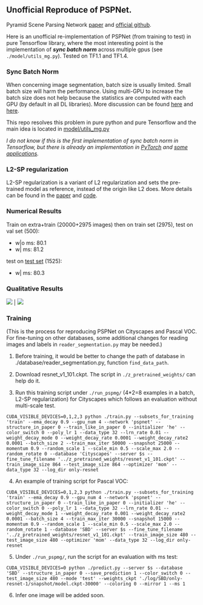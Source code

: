 ## Unofficial Reproduce of PSPNet.

Pyramid Scene Parsing Network [paper](https://arxiv.org/abs/1612.01105) and [official github](https://github.com/hszhao/PSPNet).

Here is an unofficial re-implementation of PSPNet (from training to test) in pure Tensorflow library, where the most interesting point is the implementation of ***sync batch norm*** across multiple gpus (see `./model/utils_mg.py`). Tested on TF1.1 and TF1.4.

### Sync Batch Norm
When concerning image segmentation, batch size is usually limited. Small batch size will harm the performance. Using multi-GPU to increase the batch size does not help because the statistics are computed with each GPU (by default in all DL libraries). More discussion can be found [here](https://github.com/tensorflow/tensorflow/issues/7439) and [here](https://github.com/torch/nn/issues/1071).

This repo resolves this problem in pure python and pure Tensorflow and the main idea is located in [model/utils_mg.py](https://github.com/holyseven/PSPNet-TF-Reproduce/blob/master/model/utils_mg.py)

_I do not know if this is the first implementation of sync batch norm in Tensorflow, but there is already an implementation in [PyTorch](http://hangzh.com/PyTorch-Encoding/syncbn.html) and [some applications](https://github.com/CSAILVision/semantic-segmentation-pytorch)._

### L2-SP regularization
L2-SP regularization is a variant of L2 regularization and sets the pre-trained model as reference, instead of the origin like L2 does. More details can be found in the [paper](https://arxiv.org/abs/1802.01483) and [code](https://github.com/holyseven/TransferLearningClassification).

### Numerical Results

Train on extra+train (20000+2975 images) then on train set (2975), test on val set (500):

- w|o ms: 80.1
- w|  ms: 81.2

test on [test set](https://www.cityscapes-dataset.com/method-details/?submissionID=1148) (1525):
- w| ms: 80.3

### Qualitative Results

![](https://github.com/holyseven/PSPNet-TF-Reproduce/blob/master/results_examples/berlin_000000_000019_leftImg8bit.png)  |  ![](https://github.com/holyseven/PSPNet-TF-Reproduce/blob/master/results_examples/berlin_000000_000019_30k-extra-wd1-0_coloring.png)

### Training

(This is the process for reproducing PSPNet on Cityscapes and Pascal VOC. For fine-tuning on other databases, some additional changes for reading images and labels in `reader_segmentation.py` may be needed.)

1. Before training, it would be better to change the path of database in ./database/reader_segmentation.py, function `find_data_path`.

2. Download resnet_v1_101.ckpt. The script in `./z_pretrained_weights/` can help do it.

3. Run this training script under `./run_pspmg/` (4*2=8 examples in a batch, L2-SP regularization) for Cityscapes which follows an evaluation without multi-scale test.

`CUDA_VISIBLE_DEVICES=0,1,2,3 python ./train.py --subsets_for_training 'train' --ema_decay 0.9 --gpu_num 4 --network 'pspnet' --structure_in_paper 0 --train_like_in_paper 0 --initializer 'he' --color_switch 0 --poly_lr 1 --data_type 32 --lrn_rate 0.01 --weight_decay_mode 0 --weight_decay_rate 0.0001 --weight_decay_rate2 0.0001 --batch_size 2 --train_max_iter 50000 --snapshot 25000 --momentum 0.9 --random_scale 1 --scale_min 0.5 --scale_max 2.0 --random_rotate 0 --database 'Cityscapes' --server $s --fine_tune_filename '../z_pretrained_weights/resnet_v1_101.ckpt' --train_image_size 864 --test_image_size 864 --optimizer 'mom' --data_type 32 --log_dir only-resnet`

4. An example of training script for Pascal VOC:

`CUDA_VISIBLE_DEVICES=0,1,2,3 python ./train.py --subsets_for_training 'train' --ema_decay 0.9 --gpu_num 4 --network 'pspnet' --structure_in_paper 0 --train_like_in_paper 0 --initializer 'he' --color_switch 0 --poly_lr 1 --data_type 32 --lrn_rate 0.01 --weight_decay_mode 1 --weight_decay_rate 0.001 --weight_decay_rate2 0.0001 --batch_size 4 --train_max_iter 30000 --snapshot 15000 --momentum 0.9 --random_scale 1 --scale_min 0.5 --scale_max 2.0 --random_rotate 1 --database 'SBD' --server $s --fine_tune_filename '../z_pretrained_weights/resnet_v1_101.ckpt' --train_image_size 480 --test_image_size 480 --optimizer 'mom' --data_type 32 --log_dir only-resnet`

5. Under `./run_pspmg/`, run the script for an evaluation with ms test:

`CUDA_VISIBLE_DEVICES=0 python ./predict.py --server $s --database 'SBD' --structure_in_paper 0 --save_prediction 1 --color_switch 0 --test_image_size 480 --mode 'test' --weights_ckpt './log/SBD/only-resnet-1/snapshot/model.ckpt-30000' --coloring 0 --mirror 1 --ms 1`

6. Infer one image will be added soon.